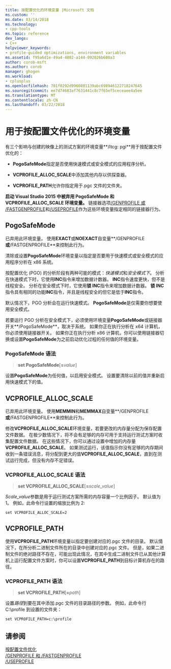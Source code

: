 ```yaml
---
title: 按配置优化的环境变量 |Microsoft 文档
ms.custom: ''
ms.date: 03/14/2018
ms.technology:
- cpp-tools
ms.topic: reference
dev_langs:
- C++
helpviewer_keywords:
- profile-guided optimizations, environment variables
ms.assetid: f95a6d1e-49a4-4802-a144-092026b600a3
author: corob-msft
ms.author: corob
manager: ghogen
ms.workload:
- cplusplus
ms.openlocfilehash: 701f0292d9960801139abc698946122718247645
ms.sourcegitcommit: ee7d74683af7631441c8c7f65ef5ceceaee4a5ee
ms.translationtype: MT
ms.contentlocale: zh-CN
ms.lasthandoff: 03/22/2018
---
```

# <a name="environment-variables-for-profile-guided-optimizations"></a>用于按配置文件优化的环境变量

有三个影响与创建的映像上的测试方案的环境变量**/ltcg: pgi**用于按配置文件优化的：

- **PogoSafeMode**指定是否使用快速模式或安全模式的应用程序分析。

- **VCPROFILE_ALLOC_SCALE**中添加其他内存以供探查器。

- **VCPROFILE_PATH**允许你指定用于.pgc 文件的文件夹。

**启动 Visual Studio 2015 中被弃用 PogoSafeMode 和 VCPROFILE_ALLOC_SCALE 环境变量。** 链接器选项[/GENPROFILE 或 /FASTGENPROFILE](genprofile-fastgenprofile-generate-profiling-instrumented-build.md)和[/USEPROFILE](useprofile.md)作为这些环境变量指定相同的链接器行为。

## <a name="pogosafemode"></a>PogoSafeMode

已弃用此环境变量。 使用**EXACT**或**NOEXACT**自变量**/GENPROFILE**或**/FASTGENPROFILE**来控制此行为。

清除或设置**PogoSafeMode**环境变量以指定是否要用于快速模式或安全模式的应用程序分析在 x86 系统。

按配置优化 (PGO) 的分析阶段有两种可能的模式：*快速模式*和*安全模式下*。 分析在快速模式下时，它使用**INC**指令来增加数据计数器。 **INC**指令速度更快，但不是线程安全。 分析在安全模式下时，它使用**锁 INC**指令来增加数据计数器。 **锁 INC**指令具有相同的功能**INC**指令，并且是线程安全的但它是低于**INC**指令。

默认情况下，PGO 分析会在运行快速模式。 **PogoSafeMode**是仅需要你想要使用安全模式。

若要运行 PGO 分析在安全模式下，必须使用环境变量**PogoSafeMode**或链接器开关**/PogoSafeMode**，取决于系统。 如果你正在执行分析在 x64 计算机，你必须使用链接器开关。 如果你正在执行分析 x86 计算机，你可以使用链接器切换或设置**PogoSafeMode**为之前启动优化过程的任何值的环境变量。

### <a name="pogosafemode-syntax"></a>PogoSafeMode 语法

> **set PogoSafeMode**[**=**_value_]

设置**PogoSafeMode**为任何值，以启用安全模式。 设置要清除以前的值并重新启用快速模式下的值。

## <a name="vcprofileallocscale"></a>VCPROFILE_ALLOC_SCALE

已弃用此环境变量。 使用**MEMMIN**和**MEMMAX**自变量**/GENPROFILE**或**/FASTGENPROFILE**来控制此行为。

修改**VCPROFILE_ALLOC_SCALE**环境变量，若要更改的内存量分配为保存配置文件数据。 在极少数情况下，将不会有足够的内存可用于支持运行测试方案时收集配置文件数据。 在这些情况下，你可以通过设置中增加的内存量**VCPROFILE_ALLOC_SCALE**。 如果测试运行，该值指示你没有足够的内存期间收到一条错误消息，将分配到更大的值**VCPROFILE_ALLOC_SCALE**，直到在测试运行完成，但没有内存不足错误。

### <a name="vcprofileallocscale-syntax"></a>VCPROFILE_ALLOC_SCALE 语法

> **set VCPROFILE_ALLOC_SCALE**[__=__*scale_value*]

*Scale_value*参数是用于运行测试方案所需的内存容量一个比例因子。  默认值为 1。 例如，此命令行设置的缩放比例为 2:

`set VCPROFILE_ALLOC_SCALE=2`

## <a name="vcprofilepath"></a>VCPROFILE_PATH

使用**VCPROFILE_PATH**环境变量以指定要创建对应的.pgc 文件的目录。 默认情况下，在所分析二进制文件所在的目录中创建对应的.pgc 文件。 但是，如果二进制文件的绝对路径不存在，可能出现此情况，在其中生成二进制文件已从其他计算机上运行配置文件方案时，你可以设置**VCPROFILE_PATH**到目标计算机存在的路径。

### <a name="vcprofilepath-syntax"></a>VCPROFILE_PATH 语法

> **set VCPROFILE_PATH**[**=**_path_]

设置*路径*到要在其中添加.pgc 文件的目录路径的参数。 例如，此命令行 C:\profile 到设置的文件夹：

`set VCPROFILE_PATH=c:\profile`

## <a name="see-also"></a>请参阅

[按配置文件优化](../../build/reference/profile-guided-optimizations.md)<br/>
[/GENPROFILE 和 /FASTGENPROFILE](genprofile-fastgenprofile-generate-profiling-instrumented-build.md)<br/>
[/USEPROFILE](useprofile.md)<br/>
